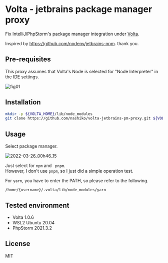 # Volta - jetbrains package manager proxy
Fix IntelliJ/PhpStorm's package manager integration under [Volta](https://volta.sh/).  

Inspired by https://github.com/nodenv/jetbrains-npm. thank you.

## Pre-requisites
This proxy assumes that Volta's Node is selected for "Node Interpreter" in the IDE settings.

![fig01](https://user-images.githubusercontent.com/16317535/160153074-7f0ba3fc-9d45-4df5-8018-04932227d684.png)

## Installation
```sh
mkdir -p ${VOLTA_HOME}/lib/node_modules
git clone https://github.com/nashiko/volta-jetbrains-pm-proxy.git ${VOLTA_HOME}/lib/node_modules
```

## Usage
Select package manager.

![2022-03-26_00h46_15](https://user-images.githubusercontent.com/16317535/160156184-c6b5c7b5-fdc1-4745-9be1-880e7cf6bd0d.png)

Just select for `npm` and ` pnpm`.  
However, I don't use `pnpm`, so I just did a simple operation test.  

For `yarn`, you have to enter the PATH, so please refer to the following.
```
/home/{username}/.volta/lib/node_modules/yarn
```

## Tested environment
- Volta 1.0.6
- WSL2 Ubuntu 20.04
- PhpStorm 2021.3.2

## License
MIT